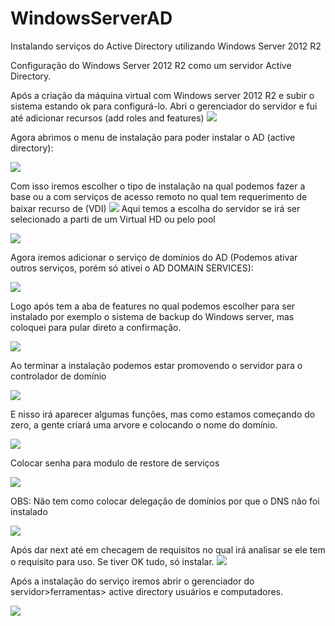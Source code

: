 # WindowsServerAD
Instalando serviços do Active Directory utilizando Windows Server 2012 R2


Configuração do Windows Server 2012 R2 como um servidor Active Directory.

Após a criação da máquina virtual com Windows server 2012 R2 e subir o sistema estando ok para configurá-lo. Abri o gerenciador do servidor e fui até adicionar recursos (add roles and features)
 <img src="windowsr2/image.png"/>

Agora abrimos o menu de instalação para poder instalar  o AD (active directory):
 
  <img src="windowsr2/image1.png">

 Com isso iremos escolher o tipo de instalação na qual podemos fazer a base ou a com serviços de acesso remoto no qual tem requerimento de baixar recurso de (VDI) 
  <img src="windowsr2/image2.png">
Aqui temos a escolha do servidor se irá ser selecionado a parti de um Virtual HD ou pelo pool

  <img src="windowsr2/image3.png">

Agora iremos adicionar o serviço de domínios do AD (Podemos ativar outros serviços, porém só ativei o AD DOMAIN SERVICES):
 
  <img src="windowsr2/image4.png">


Logo após tem a aba de features no qual podemos escolher para ser instalado por exemplo o sistema de backup do Windows server, mas coloquei para pular direto a confirmação.

  <img src="windowsr2/image5.png">



 
Ao terminar a instalação podemos estar promovendo o servidor para o controlador de domínio


  <img src="windowsr2/image6.png">


E nisso irá aparecer algumas funções, mas como estamos começando do zero, a gente criará uma arvore e colocando o nome do domínio.


   <img src="windowsr2/image7.png">

 

Colocar senha para modulo de restore de serviços

   <img src="windowsr2/image8.png">


OBS: Não tem como colocar delegação de domínios por que o DNS não foi instalado

  <img src="windowsr2/image9.png">

 

Após dar next até em checagem de requisitos no qual irá analisar se ele tem o requisito para uso. Se tiver OK tudo, só instalar.
  <img src="windowsr2/image10.png">

 

Após a instalação do serviço iremos abrir o gerenciador do servidor>ferramentas> active directory usuários e computadores.

   <img src="windowsr2/image11.png">
